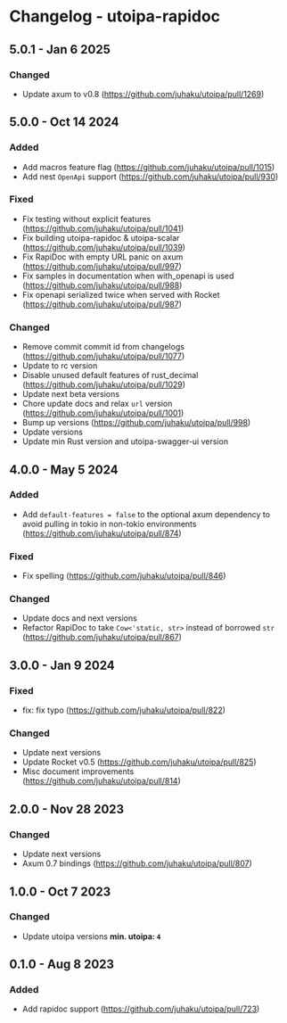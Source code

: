 # Changelog - utoipa-rapidoc

## 5.0.1 - Jan 6 2025

### Changed

* Update axum to v0.8 (https://github.com/juhaku/utoipa/pull/1269)

## 5.0.0 - Oct 14 2024

### Added

* Add macros feature flag (https://github.com/juhaku/utoipa/pull/1015)
* Add nest `OpenApi` support (https://github.com/juhaku/utoipa/pull/930)

### Fixed

* Fix testing without explicit features (https://github.com/juhaku/utoipa/pull/1041)
* Fix building utoipa-rapidoc & utoipa-scalar (https://github.com/juhaku/utoipa/pull/1039)
* Fix RapiDoc with empty URL panic on axum (https://github.com/juhaku/utoipa/pull/997)
* Fix samples in documentation when with_openapi is used (https://github.com/juhaku/utoipa/pull/988)
* Fix openapi serialized twice when served with Rocket (https://github.com/juhaku/utoipa/pull/987)

### Changed

* Remove commit commit id from changelogs (https://github.com/juhaku/utoipa/pull/1077)
* Update to rc version
* Disable unused default features of rust_decimal (https://github.com/juhaku/utoipa/pull/1029)
* Update next beta versions
* Chore update docs and relax `url` version (https://github.com/juhaku/utoipa/pull/1001)
* Bump up versions (https://github.com/juhaku/utoipa/pull/998)
* Update versions
* Update min Rust version and utoipa-swagger-ui version

## 4.0.0 - May 5 2024

### Added

* Add `default-features = false` to the optional axum dependency to avoid pulling in tokio in non-tokio environments (https://github.com/juhaku/utoipa/pull/874)

### Fixed

* Fix spelling (https://github.com/juhaku/utoipa/pull/846)

### Changed

* Update docs and next versions
* Refactor RapiDoc to take `Cow<'static, str>` instead of borrowed `str` (https://github.com/juhaku/utoipa/pull/867)

## 3.0.0 - Jan 9 2024

### Fixed

* fix: fix typo (https://github.com/juhaku/utoipa/pull/822)

### Changed

* Update next versions
* Update Rocket v0.5 (https://github.com/juhaku/utoipa/pull/825)
* Misc document improvements (https://github.com/juhaku/utoipa/pull/814)

## 2.0.0 - Nov 28 2023

### Changed

* Update next versions
* Axum 0.7 bindings (https://github.com/juhaku/utoipa/pull/807)

## 1.0.0 - Oct 7 2023

### Changed

* Update utoipa versions **min. utoipa: `4`**

## 0.1.0 - Aug 8 2023

### Added

* Add rapidoc support (https://github.com/juhaku/utoipa/pull/723)

